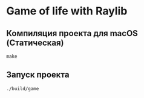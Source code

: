 # Game of life with Raylib

## Компиляция проекта для macOS (Статическая)
```make```

## Запуск проекта
```./build/game```